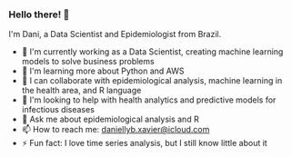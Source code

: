 ### Hello there! 👋

I'm Dani, a Data Scientist and Epidemiologist from Brazil.

- 🔭 I'm currently working as a Data Scientist, creating machine learning models to solve business problems
- 🌱 I'm learning more about Python and AWS
- 👯 I can collaborate with epidemiological analysis, machine learning in the health area, and R language
- 🤔 I'm looking to help with health analytics and predictive models for infectious diseases
- 💬 Ask me about epidemiological analysis and R
- 📫 How to reach me: daniellyb.xavier@icloud.com
- ⚡ Fun fact: I love time series analysis, but I still know little about it
